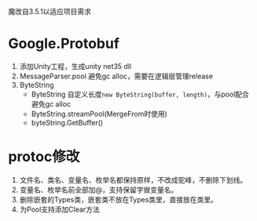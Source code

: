 魔改自3.5.1以适应项目需求



Google.Protobuf
===
1. 添加Unity工程，生成unity net35 dll
2. MessageParser<T>.pool 避免gc alloc，需要在逻辑层管理release
3. ByteString
    * ByteString 自定义长度`new ByteString(buffer, length)`，与pool配合避免gc alloc
    * ByteString.streamPool(MergeFrom时使用)
    * byteString.GetBuffer()

protoc修改
===
1. 文件名、类名、变量名、枚举名都保持原样，不改成驼峰，不删除下划线。
2. 变量名、枚举名前全部加@，支持保留字做变量名。
3. 删除嵌套的Types类，嵌套类不放在Types类里，直接放在类里。
4. 为Pool支持添加Clear方法
